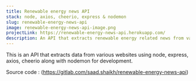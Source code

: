 ```yaml
---
title: Renewable energy news API
stack: node, axios, cheerio, express & nodemon
slug: renewable-energy-news-api
image: renewable-energy-news-api-image.png
projectLink: https://renewable-energy-news-api.herokuapp.com/
description: An API that extracts renewable energy related news from various sources
---
```


This is an API that extracts data from various websites using node, express, axios, cheerio along with nodemon for development.

Source code : (https://gitlab.com/saad.shaikh/renewable-energy-news-api)
